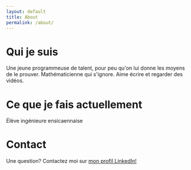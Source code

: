 ```yaml
---
layout: default
title: About
permalink: /about/
---
```


# Qui je suis

Une jeune programmeuse de talent, pour peu qu'on lui donne les moyens de le prouver. Mathématicienne qui s'ignore. Aime écrire et regarder des vidéos.

# Ce que je fais actuellement

Élève ingénieure ensicaennaise

# Contact

Une question? Contactez moi sur [mon profil LinkedIn!](https://www.linkedin.com/in/jasmine-c-9820211a3/)